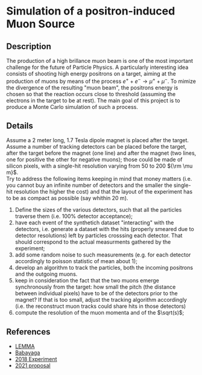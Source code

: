 # Simulation of a positron-induced Muon Source
## Description
The production of a high brillance muon beam is one of the most important challenge for the future of Particle Physics. 
A particularly interesting idea consists of shooting high energy positrons on a target, aiming at the production of muons by means of the process $e^+ + e^- \rightarrow \mu^+ + \mu^-$. 
To mimize the divergence of the resulting "muon beam", the positrons energy is chosen so that the reaction occurs close to threshold (assuming the electrons in the target to be at rest). 
The main goal of this project is to produce a Monte Carlo simulation of such a process. 

## Details
Assume a $2$ meter long, $1.7$ Tesla dipole magnet is placed after the target. Assume a number of tracking detectors can be placed before the target, after the target before the magnet (one line) and after the magnet (two lines, one for positive the other for negative muons); those could be made of silicon pixels, with a single-hit resolution varying from 50 to 200 ${\rm \mu m}$.  
Try to address the following items keeping in mind that money matters (i.e. you cannot buy an infinite number of detectors and the smaller the single-hit resolution the higher the cost) and that the layout of the experiment has to be as compact as possible (say whithin 20 m).

1. Define the sizes of the various detectors, such that all the particles traverse them (i.e. $100\%$ detector acceptance); 
2. have each event of the synthetich dataset "interacting" with the detectors, i.e. generate a dataset with the hits (properly smeared due to detector resolutions) left by particles crosssing each detector. That should correspond to the actual measurments gathered by the experiment;
3. add some random noise to such measurements (e.g. for each detector accordingly to poisson statistic of mean about 1);
4. develop an algorithm to track the particles, both the incoming positrons and the outgoing muons.
5. keep in consideration the fact that the two muons emerge synchronously from the target: how small the pitch (the distance between individual pixels) have to be of the detectors prior to the magnet? If that is too small, adjust the tracking algorithm accordingly (i.e. the reconstruct muon tracks could share hits in those detectors) 
6. compute the resolution of the muon momenta and of the $\sqrt(s)$;

## References
* [LEMMA](https://arxiv.org/pdf/1509.04454.pdf)
* [Babayaga](https://www2.pv.infn.it/~hepcomplex/babayaga.html)
* [2018 Experiment](https://arxiv.org/pdf/1909.13716.pdf)
* [2021 proposal](https://cds.cern.ch/record/2712394?ln=en)
